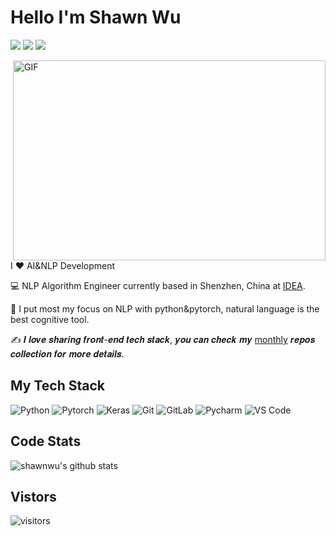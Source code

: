 
<!--
**wxj630/wxj630** is a ✨ _special_ ✨ repository because its `README.md` (this file) appears on your GitHub profile.

Here are some ideas to get you started:

- 🔭 I’m currently working on ...
- 🌱 I’m currently learning ...
- 👯 I’m looking to collaborate on ...
- 🤔 I’m looking for help with ...
- 💬 Ask me about ...
- 📫 How to reach me: ...
- 😄 Pronouns: ...
- ⚡ Fun fact: ...
-->

# Hello I'm Shawn Wu
[![](https://img.shields.io/badge/-@shawnwu-%23181717?style=flat-square&logo=github)](https://github.com/wxj630)
[![](https://img.shields.io/badge/-@shawnwu-%23000000?style=flat-square&logo=zhihu)](https://codesandbox.io/u/xiaoluoboding)
[![](https://img.shields.io/website?color=0ab9e6&style=flat-square&up_message=xiaojunwu.me&url=https%3A%2F%2Fxiaojunwu.me)](https://xiaojunwu.me)

<img align="right" alt="GIF" src="https://github.com/abhisheknaiidu/abhisheknaiidu/blob/master/code.gif?raw=true" width="500" height="320" />

I ❤️ AI&NLP Development

:computer: NLP Algorithm Engineer currently based in Shenzhen, China at [IDEA](https://idea.edu.cn).

:vulcan_salute: I put most my focus on NLP with python&pytorch, natural language is the best cognitive tool.

:writing_hand: 𝑰 𝒍𝒐𝒗𝒆 𝒔𝒉𝒂𝒓𝒊𝒏𝒈 𝒇𝒓𝒐𝒏𝒕-𝒆𝒏𝒅 𝒕𝒆𝒄𝒉 𝒔𝒕𝒂𝒄𝒌, 𝒚𝒐𝒖 𝒄𝒂𝒏 𝒄𝒉𝒆𝒄𝒌 𝒎𝒚 [monthly](http://github.com/xiaoluoboding/monthly) 𝒓𝒆𝒑𝒐𝒔 𝒄𝒐𝒍𝒍𝒆𝒄𝒕𝒊𝒐𝒏 𝒇𝒐𝒓 𝒎𝒐𝒓𝒆 𝒅𝒆𝒕𝒂𝒊𝒍𝒔.

## My Tech Stack
![Python](https://img.shields.io/badge/-Python-%233776ab?logo=python&style=for-the-badge&logoColor=white)
![Pytorch](https://img.shields.io/badge/-Pytorch-%233776ab?logo=pytorch&style=for-the-badge)
![Keras](https://img.shields.io/badge/-Keras-%23F05032?style=flat-square&logo=Keras&style=for-the-badge)
![Git](https://img.shields.io/badge/-Git-%23F05032?style=flat-square&logo=git&logoColor=%23ffffff)
![GitLab](https://img.shields.io/badge/-GitLab-FCA121?style=flat-square&logo=gitlab)
![Pycharm](https://img.shields.io/badge/-Pycharm-%23007ACC?style=flat-square&logo=pycharm)
![VS Code](https://img.shields.io/badge/-VSCode-%23007ACC?style=flat-square&logo=visual-studio-code)


## Code Stats

![shawnwu's github stats](https://github-readme-stats.vercel.app/api?username=wxj630&show_icons=true&theme=dracula)

## Vistors

![visitors](https://wxj630-visitor-badge.glitch.me/badge?page_id=wxj630.wxj630)
